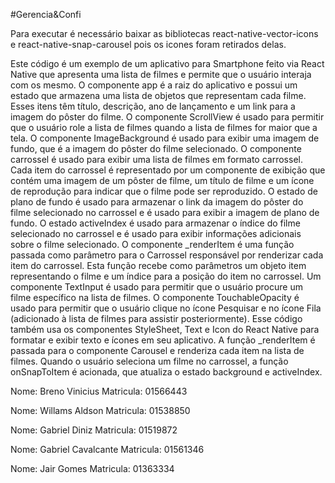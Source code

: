 #Gerencia&Confi

Para executar é necessário baixar as bibliotecas react-native-vector-icons e react-native-snap-carousel pois os icones foram retirados delas.

Este código é um exemplo de um aplicativo para Smartphone feito via React Native que apresenta
 uma lista de filmes e permite que o usuário interaja com os mesmo.
O componente app é a raiz do aplicativo e possui um estado que armazena uma lista de objetos que
 representam cada filme. Esses itens têm título, descrição, ano de lançamento e um link para a imagem do pôster do filme.
O componente ScrollView é usado para permitir que o usuário role a lista de filmes quando a lista de filmes for maior que a tela. 
O componente ImageBackground é usado para exibir uma imagem de fundo, que é a imagem do pôster do filme selecionado. 
O componente carrossel é usado para exibir uma lista de filmes em formato carrossel. Cada item do carrossel é representado
por um componente de exibição que contém uma imagem de um pôster de filme, um título de filme e um ícone de reprodução para indicar que o filme pode ser reproduzido.
O estado de plano de fundo é usado para armazenar o link da imagem do pôster do filme selecionado no carrossel e é usado para exibir a imagem de plano de fundo.
O estado activeIndex é usado para armazenar o índice do filme selecionado no carrossel e é usado para exibir informações adicionais sobre o filme selecionado.
O componente _renderItem é uma função passada como parâmetro para o Carrossel responsável por renderizar cada item do carrossel. 
Esta função recebe como parâmetros um objeto item representando o filme e um índice para a posição do item no carrossel.
Um componente TextInput é usado para permitir que o usuário procure um filme específico na lista de filmes.
O componente TouchableOpacity é usado para permitir que o usuário clique no ícone Pesquisar e no ícone Fila (adicionado à lista de filmes para assistir posteriormente).
Esse código também usa os componentes StyleSheet, Text e Icon do React Native para formatar e exibir texto e ícones em seu aplicativo.
A função _renderItem é passada para o componente Carousel e renderiza cada item na lista de filmes. Quando o usuário seleciona um filme no carrossel, a função onSnapToItem é acionada, que atualiza o estado background e activeIndex.






Nome: Breno Vinicius
Matricula: 01566443

Nome: Willams Aldson
Matricula: 01538850

Nome: Gabriel Diniz
Matricula: 01519872

Nome: Gabriel Cavalcante
Matricula: 01561346

Nome: Jair Gomes
Matricula: 01363334
